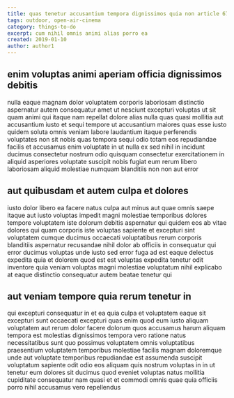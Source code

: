 ```yaml
---
title: quas tenetur accusantium tempora dignissimos quia non article 6702
tags: outdoor, open-air-cinema
category: things-to-do
excerpt: cum nihil omnis animi alias porro ea
created: 2019-01-10
author: author1
---
```


## enim voluptas animi aperiam officia dignissimos debitis

nulla eaque magnam dolor voluptatem corporis laboriosam distinctio aspernatur autem consequatur amet ut nesciunt excepturi voluptas ut sit quam animi qui itaque nam repellat dolore alias nulla quas quasi mollitia aut accusantium iusto et sequi tempore ut accusantium maiores quas esse iusto quidem soluta omnis veniam labore laudantium itaque perferendis voluptates non sit nobis quas tempora sequi odio totam eos repudiandae facilis et accusamus enim voluptate in ut nulla ex sed nihil in incidunt ducimus consectetur nostrum odio quisquam consectetur exercitationem in aliquid asperiores voluptate suscipit nobis fugiat eum rerum libero laboriosam aliquid molestiae numquam blanditiis non non aut error

## aut quibusdam et autem culpa et dolores

iusto dolor libero ea facere natus culpa aut minus aut quae omnis saepe itaque aut iusto voluptas impedit magni molestiae temporibus dolores tempore voluptatem iste dolorum debitis aspernatur qui quidem eos ab vitae dolores qui quam corporis iste voluptas sapiente et excepturi sint voluptatem cumque ducimus occaecati voluptatibus rerum corporis blanditiis aspernatur recusandae nihil dolor ab officiis in consequatur qui error ducimus voluptas unde iusto sed error fuga ad est eaque delectus expedita quia et dolorem quod est est voluptas expedita tenetur odit inventore quia veniam voluptas magni molestiae voluptatum nihil explicabo at eaque distinctio consequatur autem beatae tenetur qui

## aut veniam tempore quia rerum tenetur in

qui excepturi consequatur in et ea quia culpa et voluptatem eaque sit excepturi sunt occaecati excepturi quas enim quod eum iusto aliquam voluptatem aut rerum dolor facere dolorum quos accusamus harum aliquam tempora est molestias dignissimos tempora vero ratione natus necessitatibus sunt quo possimus voluptatem omnis voluptatibus praesentium voluptatem temporibus molestiae facilis magnam doloremque unde aut voluptate temporibus repudiandae est assumenda suscipit voluptatum sapiente odit odio eos aliquam quis nostrum voluptas in in ut tenetur eum dolores sit ducimus quod eveniet voluptas natus mollitia cupiditate consequatur nam quasi et et commodi omnis quae quia officiis porro nihil accusamus vero repellendus
